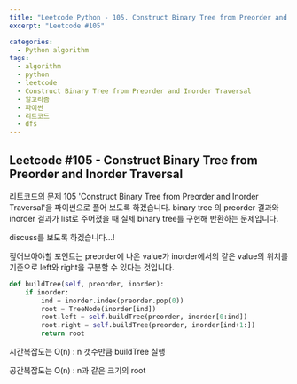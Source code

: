 ```yaml
---
title: "Leetcode Python - 105. Construct Binary Tree from Preorder and Inorder Traversal"
excerpt: "Leetcode #105"

categories:
  - Python algorithm
tags:
  - algorithm
  - python
  - leetcode
  - Construct Binary Tree from Preorder and Inorder Traversal
  - 알고리즘
  - 파이썬
  - 리트코드
  - dfs
---
```


## Leetcode #105 - Construct Binary Tree from Preorder and Inorder Traversal
리트코드의 문제 105 'Construct Binary Tree from Preorder and Inorder Traversal'을 파이썬으로 풀어 보도록 하겠습니다. 
binary tree 의 preorder 결과와 inorder 결과가 list로 주어졌을 때
실제 binary tree를 구현해 반환하는 문제입니다.

discuss를 보도록 하겠습니다...!

짚어보아야할 포인트는 preorder에 나온 value가 inorder에서의 같은 value의 위치를 기준으로 left와 right을 구분할 수 있다는 것입니다.

```python
def buildTree(self, preorder, inorder):
    if inorder:
        ind = inorder.index(preorder.pop(0))
        root = TreeNode(inorder[ind])
        root.left = self.buildTree(preorder, inorder[0:ind])
        root.right = self.buildTree(preorder, inorder[ind+1:])
        return root
```

시간복잡도는 O(n) : n 갯수만큼 buildTree 실행

공간복잡도는 O(n) : n과 같은 크기의 root
